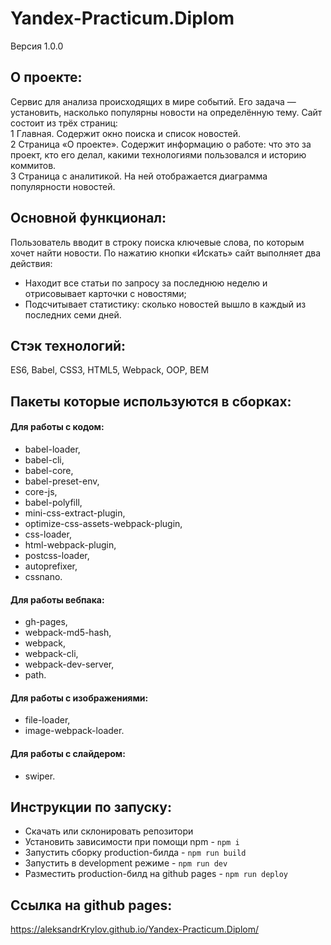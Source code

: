 # **Yandex-Practicum.Diplom**
Версия 1.0.0

## О проекте:
Сервис для анализа происходящих в мире событий. Его задача — установить, насколько популярны новости на определённую тему.
  Сайт состоит из трёх страниц:<br />
  1 Главная. Содержит окно поиска и список новостей.<br />
  2 Страница «О проекте». Содержит информацию о работе: что это за проект, кто его делал, какими технологиями пользовался и историю коммитов.<br />
  3 Страница с аналитикой. На ней отображается диаграмма популярности новостей.<br />

## Основной функционал:
Пользователь вводит в строку поиска ключевые слова, по которым хочет найти новости.
По нажатию кнопки «Искать» сайт выполняет два действия:
- Находит все статьи по запросу за последнюю неделю и отрисовывает карточки с новостями;
- Подсчитывает статистику: сколько новостей вышло в каждый из последних семи дней.

## Стэк технологий:
ES6, Babel, CSS3, HTML5, Webpack, OOP, BEM

## Пакеты которые используются в сборках:
#### Для работы с кодом:
- babel-loader,
- babel-cli,
- babel-core,
- babel-preset-env,
- core-js,
- babel-polyfill,
- mini-css-extract-plugin,
- optimize-css-assets-webpack-plugin,
- css-loader,
- html-webpack-plugin,
- postcss-loader,
- autoprefixer,
- cssnano.
#### Для работы вебпака:
- gh-pages,
- webpack-md5-hash,
- webpack,
- webpack-cli,
- webpack-dev-server,
- path.
#### Для работы с изображениями:
- file-loader,
- image-webpack-loader.
#### Для работы с слайдером:
- swiper.

## Инструкции по запуску:
- Скачать или склонировать репозитори
- Установить зависимости при помощи npm - `npm i`
- Запустить сборку production-билда - `npm run build`
- Запустить в development режиме - `npm run dev`
- Разместить production-билд на github pages - `npm run deploy`

## Ссылка на github pages:
https://aleksandrKrylov.github.io/Yandex-Practicum.Diplom/
